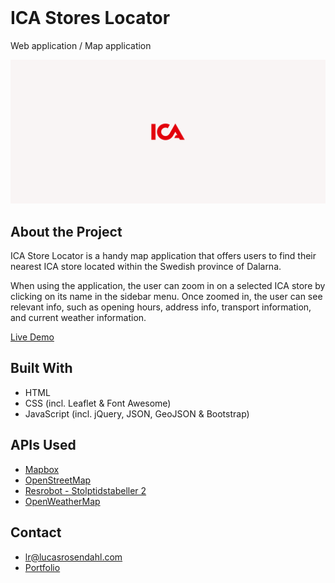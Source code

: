<br />
<h1 align="left">ICA Stores Locator</h1>
<p align="left">Web application / Map application</p>

<img src="https://github.com/Luchkiin/portfolio-v3/blob/master/images/works/ica/ica_image_big.png" alt="Logo" width="auto" height="auto">

## About the Project

ICA Store Locator is a handy map application that offers users to find their nearest ICA store located within the Swedish province of Dalarna.

When using the application, the user can zoom in on a selected ICA store by clicking on its name in the sidebar menu. Once zoomed in, the user can see relevant info, such as opening hours, address info, transport information, and current weather information.

<a href="https://luchkiin.github.io/ICA-Stores-Leaflet-Map/"> Live Demo</a>

## Built With
* HTML
* CSS (incl. Leaflet & Font Awesome)
* JavaScript (incl. jQuery, JSON, GeoJSON & Bootstrap)

## APIs Used
* <a href="https://www.mapbox.com/" target="_blank" class="project-paragraph-links">Mapbox</a>
* <a href="https://www.openstreetmap.org/" target="_blank" class="project-paragraph-links">OpenStreetMap</a>
* <a href="https://www.trafiklab.se/api/resrobot-stolptidtabeller-2" target="_blank" class="project-paragraph-links">Resrobot - Stolptidstabeller 2</a>
* <a href="https://openweathermap.org/current" target="_blank" class="project-paragraph-links">OpenWeatherMap</a>

## Contact
* <a href="mailto:lr@lucasrosendahl.com">lr@lucasrosendahl.com</a>
* <a href="https://lucasrosendahl.com" target="_blank">Portfolio</a>
<br />
